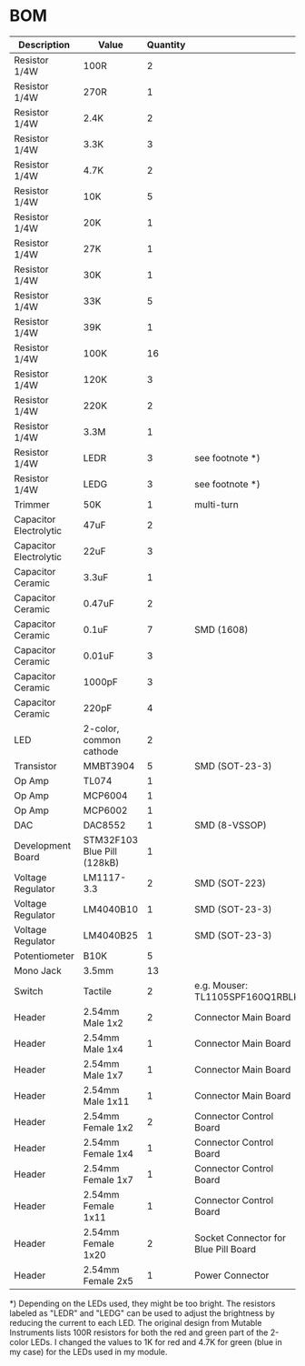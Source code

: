 # BOM

| Description | Value | Quantity | |
| --- | --- | --- | --- |
| Resistor 1/4W | 100R | 2 | |
| Resistor 1/4W | 270R | 1 | |
| Resistor 1/4W | 2.4K | 2 | |
| Resistor 1/4W | 3.3K | 3 | |
| Resistor 1/4W | 4.7K | 2 | |
| Resistor 1/4W | 10K | 5 | |
| Resistor 1/4W | 20K | 1 | |
| Resistor 1/4W | 27K | 1 | |
| Resistor 1/4W | 30K | 1 | |
| Resistor 1/4W | 33K | 5 | |
| Resistor 1/4W | 39K | 1 | |
| Resistor 1/4W | 100K | 16 | |
| Resistor 1/4W | 120K | 3 | |
| Resistor 1/4W | 220K | 2 | |
| Resistor 1/4W | 3.3M | 1 | |
| Resistor 1/4W | LEDR | 3 | see footnote *) |
| Resistor 1/4W | LEDG | 3 | see footnote *) |
| Trimmer | 50K | 1 | multi-turn |
| Capacitor Electrolytic | 47uF | 2 | |
| Capacitor Electrolytic | 22uF | 3 | |
| Capacitor Ceramic | 3.3uF | 1 | |
| Capacitor Ceramic | 0.47uF | 2 | |
| Capacitor Ceramic | 0.1uF | 7 | SMD (1608) |
| Capacitor Ceramic | 0.01uF | 3 | |
| Capacitor Ceramic | 1000pF | 3 | |
| Capacitor Ceramic | 220pF | 4 | |
| LED | 2-color, common cathode | 2 | |
| Transistor | MMBT3904 | 5 | SMD (SOT-23-3) |
| Op Amp | TL074 | 1 | |
| Op Amp | MCP6004 | 1 | |
| Op Amp | MCP6002 | 1 | |
| DAC | DAC8552 | 1 | SMD (8-VSSOP) |
| Development Board | STM32F103 Blue Pill (128kB) | 1 | |
| Voltage Regulator | LM1117-3.3 | 2 | SMD (SOT-223) |
| Voltage Regulator | LM4040B10 | 1 | SMD (SOT-23-3) |
| Voltage Regulator | LM4040B25 | 1 | SMD (SOT-23-3) |
| Potentiometer | B10K | 5 | |
| Mono Jack | 3.5mm | 13 | |
| Switch | Tactile | 2 | e.g. Mouser: TL1105SPF160Q1RBLK |
| Header | 2.54mm Male 1x2 | 2 | Connector Main Board |
| Header | 2.54mm Male 1x4 | 1 | Connector Main Board |
| Header | 2.54mm Male 1x7 | 1 | Connector Main Board |
| Header | 2.54mm Male 1x11 | 1 | Connector Main Board |
| Header | 2.54mm Female 1x2 | 2 | Connector Control Board |
| Header | 2.54mm Female 1x4 | 1 | Connector Control Board |
| Header | 2.54mm Female 1x7 | 1 | Connector Control Board |
| Header | 2.54mm Female 1x11 | 1 | Connector Control Board |
| Header | 2.54mm Female 1x20 | 2 | Socket Connector for Blue Pill Board |
| Header | 2.54mm Female 2x5 | 1 | Power Connector |

*) Depending on the LEDs used, they might be too bright. The resistors labeled as "LEDR" and "LEDG" can be used to adjust the brightness by reducing the current to each LED. The original design from Mutable Instruments lists 100R resistors for both the red and green part of the 2-color LEDs. I changed the values to 1K for red and 4.7K for green (blue in my case) for the LEDs used in my module.
